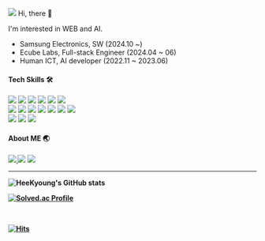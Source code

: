 <!--<img src="https://capsule-render.vercel.app/api?type=waving&color=auto&height=200&section=header&text=Heekyoung%20Lee&render&fontSize=60&fontAlign=70&fontAlignY=30" />-->
<img src="https://capsule-render.vercel.app/api?type=waving&height=150&color=gradient&text=HKLeeeee&section=header&reversal=false&fontAlign=83&fontAlignY=29&fontSize=50&animation=fadeIn" />
Hi, there 👋  

I'm interested in WEB and AI.

- Samsung Electronics, SW (2024.10 ~)
- Ecube Labs, Full-stack Engineer (2024.04 ~ 06)
- Human ICT, AI developer (2022.11 ~ 2023.06)


<!-- tech skills -->
<h4> Tech Skills 🛠️ </h4>
<p>
  <img src="https://img.shields.io/badge/Python-3776AB?style=flat-square&logo=Python&logoColor=white"/>
  <img src="https://img.shields.io/badge/JavaScript-F7DF1E?style=flat-square&logo=JavaScript&logoColor=white"/>
  <img src="https://img.shields.io/badge/Java-007396?style=flat-square&logo=Java&logoColor=white"/>
  <img src="https://img.shields.io/badge/MySQL-4479A1?style=flat-square&logo=MySQL&logoColor=white"/>
    <img src="https://img.shields.io/badge/MongoDB-47A248?style=flat-square&logo=MongoDB&logoColor=white"/>
    <img src="https://img.shields.io/badge/Redis-DC382D?style=flat-square&logo=Redis&logoColor=white"/>
<br>  
   <img src="https://img.shields.io/badge/NestJS-E0234E?style=flat-square&logo=NestJS&logoColor=white"/>
  <img src="https://img.shields.io/badge/Spring-6DB33F?style=flat-square&logo=Spring&logoColor=white"/>
   <img src="https://img.shields.io/badge/Express-000000?style=flat-square&logo=Express&logoColor=white"/>
  <img src="https://img.shields.io/badge/Flask-000000?style=flat-square&logo=Flask&logoColor=white"/>
  <img src="https://img.shields.io/badge/PyTorch-EE4C2C?style=flat-square&logo=PyTorch&logoColor=white"/>
  <img src="https://img.shields.io/badge/TensorFlow-FF6F00?style=flat-square&logo=TensorFlow&logoColor=white"/>
  <img src="https://img.shields.io/badge/OpenCV-5C3EE8?style=flat-square&logo=OpenCV&logoColor=white"/>  
  <br>
  <img src="https://img.shields.io/badge/Git-F05032?style=flat-square&logo=Git&logoColor=white"/> 
  <img src="https://img.shields.io/badge/Docker-2496ED?style=flat-square&logo=Docker&logoColor=white"/>    
  <img src="https://img.shields.io/badge/AWS-232F3E?style=flat-square&logo=Amazon AWS&logoColor=white"/>    
</p>
  
      
<!-- 내 페이지, contact ... -->
<h4> About ME 🌏 <h4/>
<p>
<a href="https://vigorous-pawpaw-311.notion.site/Portfolio-e26ad5cc58704ef499ce1d587c9387f7" target="_blank">
  <img src="https://img.shields.io/badge/Portfolio-000000?style=flat-square&logo=Notion&logoColor=#ffffff"/>
<a href="https://stop-thinking-start-now.tistory.com/" target="_blank">
  <img src="https://img.shields.io/badge/Study_B_Log-FAFAFA?style=flat-square&logo=Telegraph&logoColor=black"/></a>
<a href="mailto:ilovemdb@naver.com" target="_blank">
  <img src="https://img.shields.io/badge/Mail-EA4335?style=flat-square&logo=Gmail&logoColor=white"/></a>
</p>
<hr />

<p>

![HeeKyoung's GitHub stats](https://github-readme-stats.vercel.app/api?username=HKLeeeee&show_icons=true&theme=radical)

[![Solved.ac Profile](http://mazassumnida.wtf/api/v2/generate_badge?boj=ilovemdb)](https://solved.ac/ilovemdb)

<br>

[![Hits](https://hits.seeyoufarm.com/api/count/incr/badge.svg?url=https%3A%2F%2Fgithub.com%2FHKLeeeee&count_bg=%2379C83D&title_bg=%23555555&icon=&icon_color=%23E7E7E7&title=hits&edge_flat=false)](https://hits.seeyoufarm.com)


</p>

<!--

**HKLeeeee/HKLeeeee** is a ✨ _special_ ✨ repository because its `README.md` (this file) appears on your GitHub profile.

Here are some ideas to get you started:

- 🔭 I’m currently working on ...
- 🌱 I’m currently learning ...
- 👯 I’m looking to collaborate on ...
- 🤔 I’m looking for help with ...
- 💬 Ask me about ...
- 📫 How to reach me: ...
- 😄 Pronouns: ...
- ⚡ Fun fact: ...
-->
